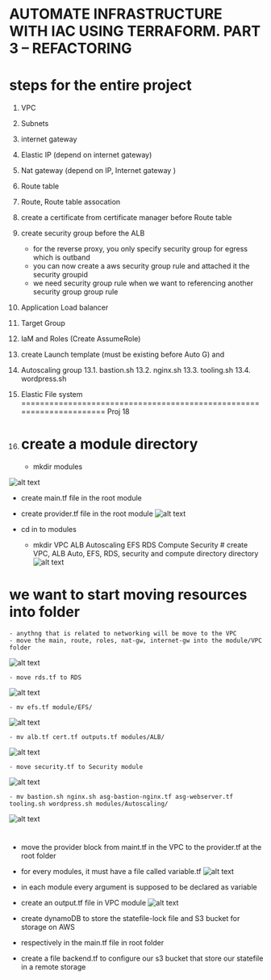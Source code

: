 # AUTOMATE INFRASTRUCTURE WITH IAC USING TERRAFORM. PART 3 – REFACTORING
# steps for the entire project
1. VPC
2. Subnets
3. internet gateway
3. Elastic IP (depend on internet gateway)
4. Nat gateway (depend on IP, Internet gateway )
5. Route table 
6. Route, Route table assocation
7. create a certificate from certificate manager before Route table
8. create security group before the ALB
    - for the reverse proxy, you only specify security group for egress which is outband
    - you can now create a aws security group rule and attached it the security groupid 
    - we need security group rule when we want to referencing another security group group rule
9. Application Load balancer
10. Target Group
11. IaM and Roles (Create AssumeRole)
12. create Launch template (must be existing before Auto G) and
13. Autoscaling group
    13.1. bastion.sh
    13.2. nginx.sh
    13.3. tooling.sh
    13.4. wordpress.sh
    
14. Elastic File system 
=====================================================================
Proj 18

15. # create a module directory
    - mkdir modules

![alt text](images/18.1.png)

- create main.tf file in the root module
- create provider.tf file in the root module
![alt text](images/18.2.png)

-  cd in to modules
    - mkdir VPC ALB  Autoscaling EFS RDS Compute Security # create VPC, ALB Auto, EFS, RDS, security and compute directory directory
![alt text](images/18.3.png)

# we want to start moving resources into folder
    - anythng that is related to networking will be move to the VPC
    - move the main, route, roles, nat-gw, internet-gw into the module/VPC folder
![alt text](images/18.4.png)

    - move rds.tf to RDS
![alt text](images/18.5.png)    

    - mv efs.tf module/EFS/
  ![alt text](images/18.6.png)  

    - mv alb.tf cert.tf outputs.tf modules/ALB/
   ![alt text](images/18.7.png) 

    - move security.tf to Security module
![alt text](images/18.9.png) 

    - mv bastion.sh nginx.sh asg-bastion-nginx.tf asg-webserver.tf tooling.sh wordpress.sh modules/Autoscaling/
![alt text](images/18.8.png)
#
- move the provider block from maint.tf in the VPC to the provider.tf at the root folder
- for every modules, it must have a file called variable.tf
![alt text](images/18.10.png)

- in each module every argument is supposed to be declared as variable
- create an output.tf file in VPC module
![alt text](images/18.12.png)

- create dynamoDB to store the statefile-lock file and S3 bucket for storage on AWS
-  respectively in the main.tf file in root folder
- create a file backend.tf to configure our s3 bucket that store our statefile in a remote storage